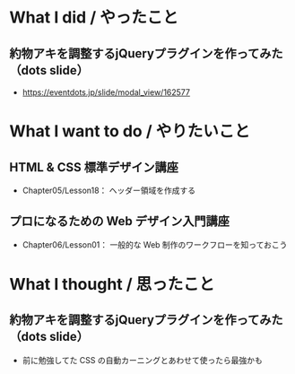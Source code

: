 # What I did / やったこと
## 約物アキを調整するjQueryプラグインを作ってみた（dots slide）
- https://eventdots.jp/slide/modal_view/162577

# What I want to do / やりたいこと
## HTML & CSS 標準デザイン講座
- Chapter05/Lesson18： ヘッダー領域を作成する

## プロになるための Web デザイン入門講座
- Chapter06/Lesson01： 一般的な Web 制作のワークフローを知っておこう

# What I thought / 思ったこと
## 約物アキを調整するjQueryプラグインを作ってみた（dots slide）
- 前に勉強してた CSS の自動カーニングとあわせて使ったら最強かも
